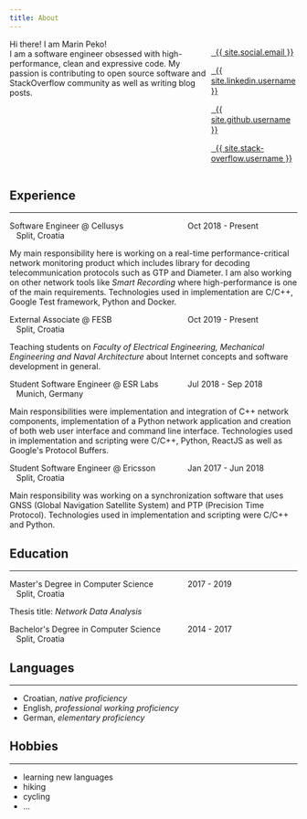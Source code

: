 ```yaml
---
title: About
---
```


<div style="width: 100%; overflow: hidden; margin: 0;">
    <div style="width: 70%; float: left;">
        Hi there! I am <span style="color: var(--highlight-color)">Marin Peko</span>!
        <br/>
        I am a software engineer obsessed with high-performance, clean and expressive code. My passion is contributing to open source software and StackOverflow community as well as writing blog posts.
    </div>
    <div style="width: 30%; margin-left: 70%;">
        <p style="line-height: 18px;">
            <a href="mailto:{{ site.social.email }}" target="_blank" style="color: var(--text-color);">
                <i class="fas fa-envelope" aria-hidden="true"></i>&nbsp;&nbsp;{{ site.social.email }}
            </a>
        </p>
        <p style="line-height: 18px;">
            <a href="https://linkedin.com/in/{{ site.linkedin.username }}" target="_blank" style="color: var(--text-color);">
                <i class="fab fa-linkedin" aria-hidden="true"></i>&nbsp;&nbsp;{{ site.linkedin.username }}
            </a>
        </p>
        <p style="line-height: 18px;">
            <a href="https://github.com/{{ site.github.username }}" target="_blank" style="color: var(--text-color);">
                <i class="fab fa-github" aria-hidden="true"></i>&nbsp;&nbsp;{{ site.github.username }}
            </a>
        </p>
        <p style="line-height: 18px;">
            <a href="https://stackoverflow.com/users/5517378/{{ site.stack-overflow.username }}" target="_blank" style="color: var(--text-color);">
                <i class="fab fa-stack-overflow" aria-hidden="true"></i>&nbsp;&nbsp;{{ site.stack-overflow.username }}
            </a>
        </p>
    </div>
</div>

## Experience

---------

<span style="color: var(--highlight-color); display: inline-block; width: 300px;">Software Engineer @ Cellusys</span><span style="display: inline-block; width: 200px;"><i class="fa fa-calendar" aria-hidden="true"></i>&nbsp;&nbsp;&nbsp;Oct 2018 - Present</span><span style="display: inline-block; width: 150px;"><i class="fa fa-map-marker" aria-hidden="true"></i>&nbsp;&nbsp;&nbsp;Split, Croatia</span>

My main responsibility here is working on a real-time performance-critical network monitoring product which includes library for decoding telecommunication protocols such as GTP and Diameter. I am also working on other network tools like *Smart Recording* where high-performance is one of the main requirements. Technologies used in implementation are C/C++, Google Test framework, Python and Docker.

<span style="color: var(--highlight-color); display: inline-block; width: 300px;">External Associate @ FESB</span><span style="display: inline-block; width: 200px;"><i class="fa fa-calendar" aria-hidden="true"></i>&nbsp;&nbsp;&nbsp;Oct 2019 - Present</span><span style="display: inline-block; width: 150px;"><i class="fa fa-map-marker" aria-hidden="true"></i>&nbsp;&nbsp;&nbsp;Split, Croatia</span>

Teaching students on *Faculty of Electrical Engineering, Mechanical Engineering and Naval Architecture* about Internet concepts and software development in general.

<span style="color: var(--highlight-color); display: inline-block; width: 300px;">Student Software Engineer @ ESR Labs</span><span style="display: inline-block; width: 200px;"><i class="fas fa-calendar" aria-hidden="true"></i>&nbsp;&nbsp;&nbsp;Jul 2018 - Sep 2018</span><span style="display: inline-block; width: 150px;"><i class="fa fa-map-marker" aria-hidden="true"></i>&nbsp;&nbsp;&nbsp;Munich, Germany</span>

Main responsibilities were implementation and integration of C++ network components, implementation of a Python network application and creation of both web user interface and command line interface. Technologies used in implementation and scripting were C/C++, Python, ReactJS as well as Google's Protocol Buffers.

<span style="color: var(--highlight-color); display: inline-block; width: 300px;">Student Software Engineer @ Ericsson</span><span style="display: inline-block; width: 200px;"><i class="fas fa-calendar" aria-hidden="true"></i>&nbsp;&nbsp;&nbsp;Jan 2017 - Jun 2018</span><span style="display: inline-block; width: 150px;"><i class="fa fa-map-marker" aria-hidden="true"></i>&nbsp;&nbsp;&nbsp;Split, Croatia</span>

Main responsibility was working on a synchronization software that uses GNSS (Global Navigation Satellite System) and PTP (Precision Time Protocol). Technologies used in implementation and scripting were C/C++ and Python.

## Education

---------

<span style="color: var(--highlight-color); display: inline-block; width: 300px;">Master's Degree in Computer Science</span><span style="display: inline-block; width: 150px;"><i class="fas fa-calendar" aria-hidden="true"></i>&nbsp;&nbsp;&nbsp;2017 - 2019</span><span style="display: inline-block; width: 150px;"><i class="fa fa-map-marker" aria-hidden="true"></i>&nbsp;&nbsp;&nbsp;Split, Croatia</span>

Thesis title: *Network Data Analysis*

<span style="color: var(--highlight-color); display: inline-block; width: 300px;">Bachelor's Degree in Computer Science</span><span style="display: inline-block; width: 150px;"><i class="fas fa-calendar" aria-hidden="true"></i>&nbsp;&nbsp;&nbsp;2014 - 2017</span><span style="display: inline-block; width: 150px;"><i class="fa fa-map-marker" aria-hidden="true"></i>&nbsp;&nbsp;&nbsp;Split, Croatia</span>

## Languages

---------

- Croatian, *native proficiency*
- English, *professional working proficiency*
- German, *elementary proficiency*

## Hobbies

---------

- learning new languages
- hiking
- cycling
- ...